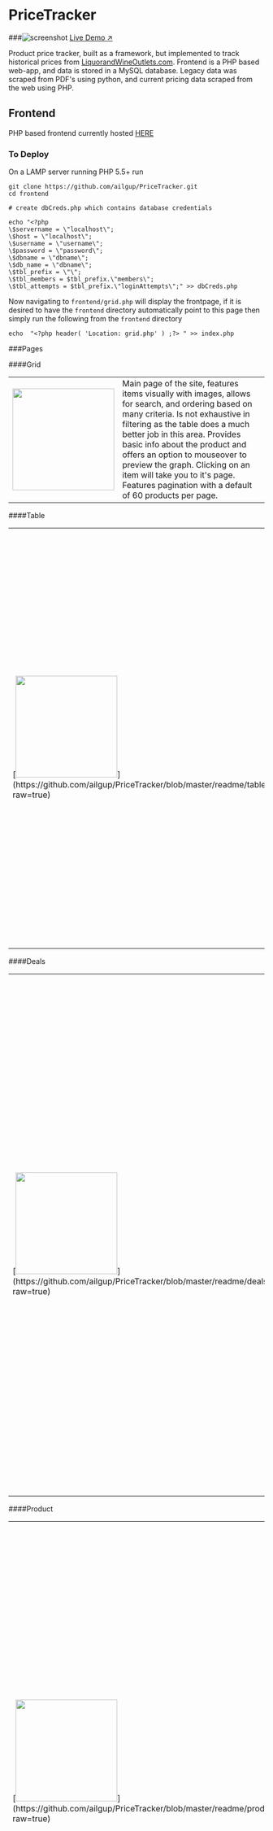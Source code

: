 # PriceTracker 
###![screenshot](https://github.com/ailgup/PriceTracker/blob/master/readme/shot.png?raw=true) [Live Demo :arrow_upper_right:](http://chrispuglia.com/pt)



Product price tracker, built as a framework, but implemented to track historical prices from [LiquorandWineOutlets.com](http://LiquorandWineOutlets.com). Frontend is a PHP based web-app, and data is stored in a MySQL database. Legacy data was scraped from PDF's using python, and current pricing data scraped from the web using PHP.
## Frontend
PHP based frontend currently hosted [HERE](http://chrispuglia.com/pt)

### To Deploy
On a LAMP server running PHP 5.5+ run 
```
git clone https://github.com/ailgup/PriceTracker.git
cd frontend

# create dbCreds.php which contains database credentials

echo "<?php
\$servername = \"localhost\";
\$host = \"localhost\";
\$username = \"username\";
\$password = \"password\";
\$dbname = \"dbname\";
\$db_name = \"dbname\";
\$tbl_prefix = \"\";
\$tbl_members = $tbl_prefix.\"members\";
\$tbl_attempts = $tbl_prefix.\"loginAttempts\";" >> dbCreds.php
```
Now navigating to ```frontend/grid.php``` will display the frontpage, if it is desired to have the ```frontend``` directory automatically point to this page then simply run the following from the ```frontend``` directory
```
echo  "<?php header( 'Location: grid.php' ) ;?> " >> index.php
```
###Pages

####Grid
<table>
<tr><td>
<img src="https://github.com/ailgup/PriceTracker/blob/master/readme/grid.png?raw=true" width="200"></td><td>
Main page of the site, features items visually with images, allows for search, and ordering based on many criteria.
Is not exhaustive in filtering as the table does a much better job in this area. Provides basic info about the product and offers an option to mouseover to preview the graph. Clicking on an item will take you to it's page. Features pagination with a default of 60 products per page.</td></tr></table>

####Table
<table>
<tr><td>[<img src="https://github.com/ailgup/PriceTracker/blob/master/readme/table.png?raw=true" width="200">](https://github.com/ailgup/PriceTracker/blob/master/readme/table.png?raw=true)</td><td>
Data-centric hub of the site, does not feature all the graphical elements present in the grid, but makes up for it with very powerful sorting and searching tools, in addition to the display of a number of more advanced fields such as Price Per Liter, and Price Per ABV*L. Allowing the user to sort by these gives a much more powerful experience than the grid.</td></tr></table>

####Deals
<table>
<tr><td>[<img src="https://github.com/ailgup/PriceTracker/blob/master/readme/deals.png?raw=true" width="200">](https://github.com/ailgup/PriceTracker/blob/master/readme/deals.png?raw=true)</td><td>
Since prices are tracked historically the natural question arises, what are the best deals this month. To handle this the deals page uses an algorithm to rank products given how much the price has fallen from it's maximum value while also seeing how much it has changed in the past month. Items at the top of the list will have often fallen 30+% in the past month and will often be at all time lows, a great time to buy. You can also go to the other end of the spectrum and see the 'worst' deals, items that would not be recommended to purchase this month as the price is at a high point. The layout of the page is very similar to the Grid page.</td></tr></table>

####Product
<table>
<tr><td>[<img src="https://github.com/ailgup/PriceTracker/blob/master/readme/product.png?raw=true" width="200">](https://github.com/ailgup/PriceTracker/blob/master/readme/product.png?raw=true)</td><td>
This page gives all the details about a given product in a suscinct manner. On the right side of the page the items details are listed along with an image of the product. If the user is logged in the quantity of that product available at the given location is also listed. Important data like the price change in the last month, and the price relative to the average are also listed for easy comparison. On the left side of the page the price history graph takes up the majority of the page. With related products listed below for possible consideration.</td></tr></table>

####Account
<table>
<tr><td>[<img src="https://github.com/ailgup/PriceTracker/blob/master/readme/user.png?raw=true" width="200">](https://github.com/ailgup/PriceTracker/blob/master/readme/user.png?raw=true)</td><td>
This page allows users to view their "tracked" items, see their availability at their seleted store, as well as modify their selected store, or tracked products. This is very benefical as it serves as a single place for a user to view the products that that they are interested in without the clutter of uninteresting products.
</td></tr></table>


####Admin Account
<table>
<tr><td>[<img src="https://github.com/ailgup/PriceTracker/blob/master/readme/admin.png?raw=true" width="200">](https://github.com/ailgup/PriceTracker/blob/master/readme/admin.png?raw=true)</td><td>
If the user is logged in as an admin they will see the admin button on their user page. Clicking this button leads to the admin acount page where more details concerning the backend of the site, especially items and prices that do not fit nicely into the database. The admin can add Items that have appeared in the most recent scrape but have not yet been added to the Items table. This is done by performing a live PHP-based scrape of the merchants site. 
</td></tr></table>


## Backend
### To Deploy
On a MySQL server run ```SQL\pricetracker.sql```

### To perform new Scrape
Run ```Mine.py``` as detailed below, can be run as a CRON job monthly to automate the process.

Once ```Mine.py``` has generated a CSV file ```csvToSQL.py``` can be run to upload the scrape to the MySQL database
### Mine.py
Used to mine product data from the website, currently stored in .csv, ultimatly will live in SQL
```
#Price Mine ~5min
python mine.py 1
``` 
will do **Price** mine and will save to a .csv
```
# Item Mine ~3hrs
python mine.py 2
``` 
will do **Item** mine and will save to a .csv (Takes much longer)
### csvToSQL.py
Used to upload legacy .CSV files to the MySQL database upon completion of scrape

**Note**: IP address and database name will need to be modified
```
# upload test.csv to Prices table
python csvToSQL.py test.csv
```
### ImageScrape.py
Finds the items which lack images and does a scrape of Google Images saving the first image found by searching Product_name+Volume. After running this program and uploading the images to GitHub the Update Images script should be run from the Admin Panel to update the SQL database with which products contain images and which do not.
```
# run google image scrape
python ImageScrape.py dir_to_save_to
```
After running this script is may be wise to manually go through and delete images which are not accurate.
